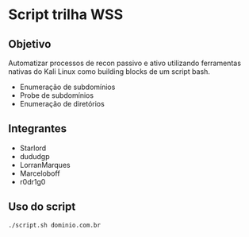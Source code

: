 # Script trilha WSS

## Objetivo

Automatizar processos de recon passivo e ativo utilizando ferramentas nativas do Kali Linux como building blocks de um script bash.

- Enumeração de subdomínios
- Probe de subdomínios
- Enumeração de diretórios

## Integrantes

- Starlord
- dududgp
- LorranMarques
- Marceloboff
- r0dr1g0

## Uso do script

```bash
./script.sh dominio.com.br
```
